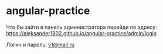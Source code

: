# angular-practice

Что бы зайти в панель администратора перейди по адресу: https://aleksander1802.github.io/angular-practice/admin/login  

Логин и пароль: v1@mail.ru
